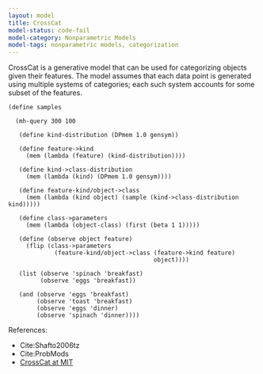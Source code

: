 ```yaml
---
layout: model
title: CrossCat
model-status: code-fail
model-category: Nonparametric Models
model-tags: nonparametric models, categorization
---
```


CrossCat is a generative model that can be used for categorizing
objects given their features. The model assumes that each data
point is generated using multiple systems of categories; each such
system accounts for some subset of the features.

    (define samples
    
      (mh-query 300 100
      
       (define kind-distribution (DPmem 1.0 gensym))
      
       (define feature->kind
         (mem (lambda (feature) (kind-distribution))))
      
       (define kind->class-distribution
         (mem (lambda (kind) (DPmem 1.0 gensym))))
      
       (define feature-kind/object->class
         (mem (lambda (kind object) (sample (kind->class-distribution kind)))))
      
       (define class->parameters
         (mem (lambda (object-class) (first (beta 1 1)))))
      
       (define (observe object feature)
         (flip (class->parameters 
                 (feature-kind/object->class (feature->kind feature) 
                                             object))))
      
       (list (observe 'spinach 'breakfast)
             (observe 'eggs 'breakfast))
      
       (and (observe 'eggs 'breakfast)
            (observe 'toast 'breakfast)
            (observe 'eggs 'dinner)
            (observe 'spinach 'dinner))))

References:

- Cite:Shafto2006tz
- Cite:ProbMods
- [CrossCat at MIT](http://probcomp.csail.mit.edu/crosscat/)
